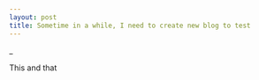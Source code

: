 ```yaml
---
layout: post
title: Sometime in a while, I need to create new blog to test
---
```

\_

  
  
  
This and that